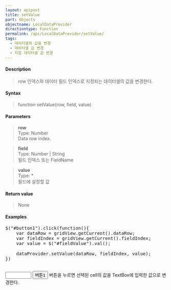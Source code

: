 ```yaml
---
layout: apipost
title: setValue
part: Objects
objectname: LocalDataProvider
directiontype: Function
permalink: /api/LocalDataProvider/setValue/
tags:
  - 데이터셀의 값을 변경
  - 데이터셀 값 변경
  - 지정 데이터셀 값 변경
---
```


<script>
var gridView;
var dataProvider;
    
$(document).ready( function() {

    RealGridJS.setTrace(false);
    RealGridJS.setRootContext("/script");
    
    dataProvider = new RealGridJS.LocalDataProvider();
    gridView = new RealGridJS.GridView("realgrid");
    gridView.setDataSource(dataProvider);

    setFields(dataProvider);
    setColumns(gridView);

    var data = [
        ["가수", "여자", "정수라", "1988-09-02", "99", "90", "90", "100", "100", "90"],
        ["배우", "여자", "송윤아", "1990-02-18", "33", "90", "70", "60", "100", "80"],
        ["배우", "여자", "전도연", "1991-08-21", "22", "90", "70", "60", "100", "80"],
        ["가수", "여자", "이선희", "1978-01-19", "33", "90", "70", "60", "100", "80"],
        ["배우", "여자", "하지원", "1979-12-09", "11", "90", "70", "60", "100", "80"],
        ["가수", "여자", "소찬휘", "1987-05-12", "55", "90", "70", "60", "100", "80"],
        ["가수", "여자", "박정현", "1980-08-06", "22", "90", "70", "60", "100", "80"],
        ["배우", "여자", "전지현", "1977-03-28", "44", "90", "70", "60", "100", "80"]
    ];

    dataProvider.setRows(data);

    gridView.resetCurrent();
    
    $("#button1").click(function(){
 		var dataRow = gridView.getCurrent().dataRow;
		var fieldIndex = gridView.getCurrent().fieldIndex;
		var value = $("#fieldValue").val();

		dataProvider.setValue(dataRow, fieldIndex, value);
    })

});

//다섯개의 필드를 가진 배열 객체를 생성합니다.
function setFields(provider) {
    var fields = [{
    	fieldName: "field1"
    }, {
        fieldName: "field2"
    }, {
        fieldName: "field3"
    }, {
        fieldName: "field4",
        dataType: "datetime"
    }, {
        fieldName: "field5",
        dataType: "number"
    }, {
        fieldName: "field6",
        dataType: "number"
    },{
        fieldName: "field7",
        dataType: "number"
    }, {
        fieldName: "field8",
        dataType: "number"
    }, {
        fieldName: "field9",
        dataType: "number"
    }, {
        fieldName: "field10",
        dataType: "number"
    }];

    //DataProvider의 setFields함수로 필드를 입력합니다.    
    provider.setFields(fields);    
}

//필드와 연결된 컬럼 배열 객체를 생성합니다.
function setColumns(grid) {
    var columns = [{
        name: "col1",
        fieldName: "field1",
        header : {
            text: "직업"
        },
        width : 60            
    }, {
        name: "col2",
        fieldName: "field2",
        header : {
            text: "성별"
        },
        editor : {
            type: "dropDown",
            dropDownCount: 2,
            values: ["남자", "여자"],
            labels: ["남", "여"],
            lookupDisplay: true
        },
        width: 50
    }, {
        name: "col3",
        fieldName: "field3",
        header : {
            text: "이름"
        },
        width: 80
    }, {
        name: "col4",
        fieldName: "field4",
        header : {
            text: "생일"
        },
        editor: {
            type: "date",
            datetimeFormat: "yyyy-MM-dd"
        },
        width: 90
    }, {
        name: "col5",
        fieldName: "field5",
        header : {
            text: "수학"
        },
        editor : {
            type: "number"
        },
        width: 80
    }, {
        name: "col6",
        fieldName: "field6",
        header : {
          text: "민법"
        },
        width: 80
    }, {
        name: "col7",
        fieldName: "field7",
        header : {
            text: "한국사"
        },
        width: 80
    }, {
        name: "col8",
        fieldName: "field8",
        header : {
            text: "영어"
        },
        width: 80
    }, {
        name: "col9",
        fieldName: "field9",
        header : {
            text: "과학"
        },
        width: 80
    }, {
        name: "col10",
        fieldName: "field10",
        header : {
            text: "사회"
        },
        width: 80
    }];

    //컬럼을 GridView에 입력 합니다.
    grid.setColumns(columns);

}

</script>

#### Description

> row 인덱스와 데이터 필드 인덱스로 지정되는 데이터셀의 값을 변경한다.

#### Syntax

> function setValue(row, field, value)

#### Parameters

> **row**  
> Type: Number  
> Data row index.

> **field**  
> Type: Number \| String  
> 필드 인덱스 또는 FieldName

> **value**  
> Type: *  
> 필드에 설정할 값

#### Return value

> None

#### Examples 

<pre class="prettyprint">
$("#button1").click(function(){
    var dataRow = gridView.getCurrent().dataRow;
    var fieldIndex = gridView.getCurrent().fieldIndex;
    var value = $("#fieldValue").val();

    dataProvider.setValue(dataRow, fieldIndex, value);
})

</pre>
<input type="text" id="fieldValue" size="7" value="">
<button id="button1" class="btn btn-success btn-xs">버튼1</button>
버튼을 누르면 선택된 cell의 값을 TextBox에 입력한 값으로 변경한다.
<br/>

<div id="realgrid" style="width: 100%; height: 300px;"></div>
<p></p>
